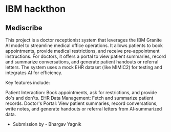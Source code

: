 # IBM hackthon 

## Mediscribe
This project is a doctor receptionist system that leverages the IBM Granite AI model to streamline medical office operations. It allows patients to book appointments, provide medical restrictions, and receive pre-appointment instructions. For doctors, it offers a portal to view patient summaries, record and summarize conversations, and generate patient handouts or referral letters. The system uses a mock EHR dataset (like MIMIC2) for testing and integrates AI for efficiency.

Key features include:

Patient Interaction: Book appointments, ask for restrictions, and provide do's and don'ts.
EHR Data Management: Fetch and summarize patient records.
Doctor's Portal: View patient summaries, record conversations, write notes, and generate handouts or referral letters from AI-summarized data.

- Submission by - Bhargav Yagnik



